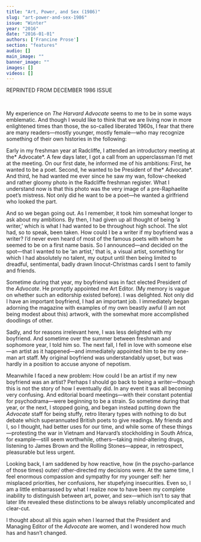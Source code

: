 ```yaml
---
title: "Art, Power, and Sex (1986)"
slug: "art-power-and-sex-1986"
issue: "Winter"
year: "2016"
date: "2016-01-01"
authors: ['Francine Prose']
section: "features"
audio: []
main_image: ""
banner_image: ""
images: []
videos: []
---
```

REPRINTED FROM DECEMBER 1986 ISSUE

  

 My experience on *The Harvard Advocate* seems to me to be in some ways emblematic. And though I would like to think that we are living now in more enlightened times than those, the so-called liberated 1960s, I fear that there are many readers—mostly younger, mostly female—who may recognize something of their own histories in the following:

 Early in my freshman year at Radcliffe, I attended an introductory meeting at the* Advocate*. A few days later, I got a call from an upperclassman I’d met at the meeting. On our first date, he informed me of his ambitions: First, he wanted to be a poet. Second, he wanted to be President of the* Advocate*. And third, he had wanted me ever since he saw my wan, follow-cheeked and rather gloomy photo in the Radcliffe freshman register. What I understand now is that this photo was the very image of a pre-Raphaelite poet’s mistress. Not only did he want to be a poet—he wanted a girlfriend who looked the part.

 And so we began going out. As I remember, it took him somewhat longer to ask about my ambitions. By then, I had given up all thought of being ‘a writer,’ which is what I had wanted to be throughout high school. The slot had, so to speak, been taken. How could I be a writer if my boyfriend was a writer? I’d never even heard of most of the famous poets with whom he seemed to be on a first name basis. So I announced—and decided on the spot—that I wanted to be ‘an artist,’ that is, a visual artist, something for which I had absolutely no talent, my output until then being limited to dreadful, sentimental, badly drawn linocut-Christmas cards I sent to family and friends.

 Sometime during that year, my boyfriend was in fact elected President of the *Advocate*. He promptly appointed me Art Editor. (My memory is vague on whether such an editorship existed before). I was delighted. Not only did I have an important boyfriend, I had an important job. I immediately began adorning the magazine with examples of my own beastly awful (I am not being modest about this) artwork, with the somewhat more accomplished doodlings of other.

 Sadly, and for reasons irrelevant here, I was less delighted with my boyfriend. And sometime over the summer between freshman and sophomore year, I told him so. The next fall, I fell in love with someone else—an artist as it happened—and immediately appointed him to be my one-man art staff. My original boyfriend was understandably upset, but was hardly in a position to accuse anyone of nepotism.

 Meanwhile I faced a new problem: How could I be an artist if my new boyfriend was an artist? Perhaps I should go back to being a writer—though this is not the story of how I eventually did. In any event it was all becoming very confusing. And editorial board meetings—with their constant potential for psychodrama—were beginning to be a strain. So sometime during that year, or the next, I stopped going, and began instead putting down the *Advocate* staff for being stuffy, retro literary types with nothing to do but debate which superannuated British poets to give readings. My friends and I, so I thought, had better uses for our time, and while some of these things—protesting the war in Vietnam and Harvard’s stockholding in South Africa, for example—still seem worthwhile, others—taking mind-altering drugs, listening to James Brown and the Rolling Stones—appear, in retrospect, pleasurable but less urgent. 

 Looking back, I am saddened by how reactive, how (in the psycho-parlance of those times) outer/ other-directed my decisions were. At the same time, I feel enormous compassion and sympathy for my younger self: her misplaced priorities, her confusions, her stupefying insecurities. Even so, I am a little embarrassed by what I realize now to have been my complete inability to distinguish between art, power, and sex—which isn’t to say that later life revealed these distinctions to be always reliably uncomplicated and clear-cut.

 I thought about all this again when I learned that the President and Managing Editor of the *Advocate* are women, and I wondered how much has and hasn’t changed.

